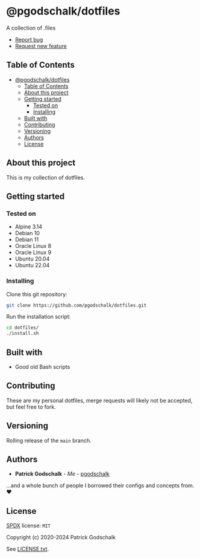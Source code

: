 # @pgodschalk/dotfiles

A collection of .files

- [Report bug]()
- [Request new feature]()

## Table of Contents

- [@pgodschalk/dotfiles](#pgodschalkdotfiles)
  - [Table of Contents](#table-of-contents)
  - [About this project](#about-this-project)
  - [Getting started](#getting-started)
    - [Tested on](#tested-on)
    - [Installing](#installing)
  - [Built with](#built-with)
  - [Contributing](#contributing)
  - [Versioning](#versioning)
  - [Authors](#authors)
  - [License](#license)

## About this project

This is my collection of dotfiles.

## Getting started

### Tested on

- Alpine 3.14
- Debian 10
- Debian 11
- Oracle Linux 8
- Oracle Linux 9
- Ubuntu 20.04
- Ubuntu 22.04

### Installing

Clone this git repository:

```sh
git clone https://github.com/pgodschalk/dotfiles.git
```

Run the installation script:

```sh
cd dotfiles/
./install.sh
```

## Built with

- Good old Bash scripts

## Contributing

These are my personal dotfiles, merge requests will likely not be accepted, but
feel free to fork.

## Versioning

Rolling release of the `main` branch.

## Authors

- **Patrick Godschalk** - _Me_ - [pgodschalk](https://github.com/pgodschalk)

...and a whole bunch of people I borrowed their configs and concepts from. ❤

## License

[SPDX](https://spdx.org/licenses/) license: `MIT`

Copyright (c) 2020-2024 Patrick Godschalk

See [LICENSE.txt](https://github.com/pgodschalk/dotfiles/blob/main/LICENSE.txt).
